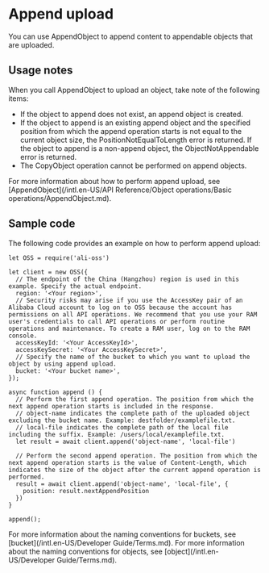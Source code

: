 # Append upload

You can use AppendObject to append content to appendable objects that are uploaded.

## Usage notes

When you call AppendObject to upload an object, take note of the following items:

-   If the object to append does not exist, an append object is created.
-   If the object to append is an existing append object and the specified position from which the append operation starts is not equal to the current object size, the PositionNotEqualToLength error is returned. If the object to append is a non-append object, the ObjectNotAppendable error is returned.
-   The CopyObject operation cannot be performed on append objects.

For more information about how to perform append upload, see [AppendObject](/intl.en-US/API Reference/Object operations/Basic operations/AppendObject.md).

## Sample code

The following code provides an example on how to perform append upload:

```
let OSS = require('ali-oss')

let client = new OSS({
  // The endpoint of the China (Hangzhou) region is used in this example. Specify the actual endpoint.
  region: '<Your region>',
  // Security risks may arise if you use the AccessKey pair of an Alibaba Cloud account to log on to OSS because the account has permissions on all API operations. We recommend that you use your RAM user's credentials to call API operations or perform routine operations and maintenance. To create a RAM user, log on to the RAM console.
  accessKeyId: '<Your AccessKeyId>',
  accessKeySecret: '<Your AccessKeySecret>',
  // Specify the name of the bucket to which you want to upload the object by using append upload.
  bucket: '<Your bucket name>',
});

async function append () {
  // Perform the first append operation. The position from which the next append operation starts is included in the response.
  // object-name indicates the complete path of the uploaded object excluding the bucket name. Example: destfolder/examplefile.txt.
  // local-file indicates the complete path of the local file including the suffix. Example: /users/local/examplefile.txt.
  let result = await client.append('object-name', 'local-file')
  
  // Perform the second append operation. The position from which the next append operation starts is the value of Content-Length, which indicates the size of the object after the current append operation is performed.  
  result = await client.append('object-name', 'local-file', {
    position: result.nextAppendPosition
  })
}

append();
```

For more information about the naming conventions for buckets, see [bucket](/intl.en-US/Developer Guide/Terms.md). For more information about the naming conventions for objects, see [object](/intl.en-US/Developer Guide/Terms.md).

